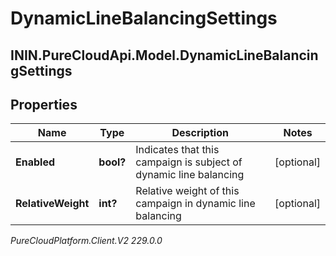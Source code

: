 # DynamicLineBalancingSettings

## ININ.PureCloudApi.Model.DynamicLineBalancingSettings

## Properties

|Name | Type | Description | Notes|
|------------ | ------------- | ------------- | -------------|
| **Enabled** | **bool?** | Indicates that this campaign is subject of dynamic line balancing | [optional] |
| **RelativeWeight** | **int?** | Relative weight of this campaign in dynamic line balancing | [optional] |



_PureCloudPlatform.Client.V2 229.0.0_
